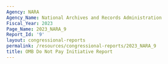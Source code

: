 ```yaml
---
Agency: NARA
Agency_Name: National Archives and Records Administration
Fiscal_Year: 2023
Page_Name: 2023_NARA_9
Report_Id: '9'
layout: congressional-reports
permalink: /resources/congressional-reports/2023_NARA_9
title: OMB Do Not Pay Initiative Report
---
```

